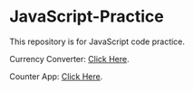 # JavaScript-Practice

This repository is for JavaScript code practice.

Currency Converter: <a href="https://mehdiali-mk.github.io/JavaScript-Practice/Currency%20Converter/" target="_blank" >Click Here</a>.

Counter App: <a href="https://mehdiali-mk.github.io/JavaScript-Practice/Counter%20APP/" target="_blank" >Click Here</a>.
